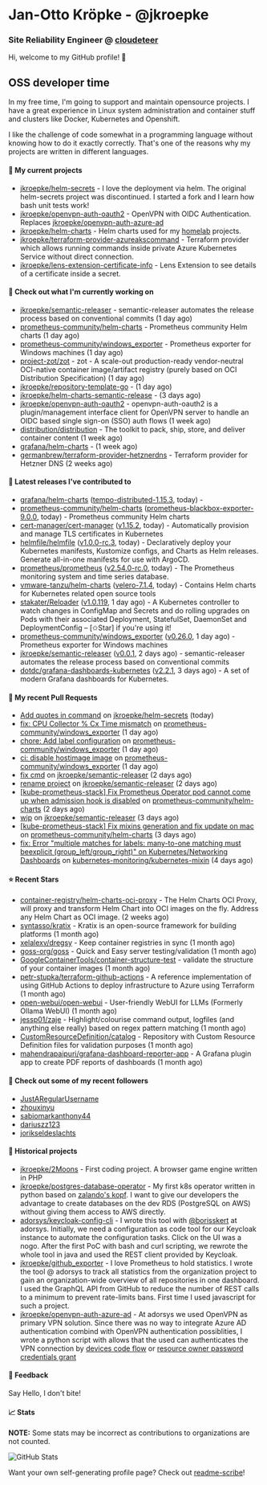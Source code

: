 # Jan-Otto Kröpke - @jkroepke
### Site Reliability Engineer @ [cloudeteer](https://cloudeteer.de/)

Hi, welcome to my GitHub profile! 👋

## OSS developer time
In my free time, I'm going to support and maintain opensource projects. I have a great experience in Linux system administration and container stuff and clusters like Docker, Kubernetes and Openshift.

I like the challenge of code somewhat in a programming language without knowing how to do it exactly correctly. That's one of the reasons why my projects are written in different languages.

#### 🌱 My current projects
- [jkroepke/helm-secrets](https://github.com/jkroepke/helm-secrets) - I love the deployment via helm. The original helm-secrets project was discontinued. I started a fork and I learn how bash unit tests work!
- [jkroepke/openvpn-auth-oauth2](https://github.com/jkroepke/openvpn-auth-oauth2) - OpenVPN with OIDC Authentication. Replaces  [jkroepke/openvpn-auth-azure-ad](https://github.com/jkroepke/openvpn-auth-azure-ad) 
- [jkroepke/helm-charts](https://github.com/jkroepke/helm-charts) - Helm charts used for my [homelab](https://github.com/jkroepke/homelab) projects.
- [jkroepke/terraform-provider-azureakscommand](https://github.com/jkroepke/terraform-provider-azureakscommand) - Terraform provider which allows running commands inside private Azure Kubernetes Service without direct connection.
- [jkroepke/lens-extension-certificate-info](https://github.com/jkroepke/lens-extension-certificate-info) - Lens Extension to see details of a certificate inside a secret.

#### 👷 Check out what I'm currently working on

- [jkroepke/semantic-releaser](https://github.com/jkroepke/semantic-releaser) - semantic-releaser automates the release process based on conventional commits (1 day ago)
- [prometheus-community/helm-charts](https://github.com/prometheus-community/helm-charts) - Prometheus community Helm charts (1 day ago)
- [prometheus-community/windows_exporter](https://github.com/prometheus-community/windows_exporter) - Prometheus exporter for Windows machines (1 day ago)
- [project-zot/zot](https://github.com/project-zot/zot) - zot - A scale-out production-ready vendor-neutral OCI-native container image/artifact registry (purely based on OCI Distribution Specification) (1 day ago)
- [jkroepke/repository-template-go](https://github.com/jkroepke/repository-template-go) -  (1 day ago)
- [jkroepke/helm-charts-semantic-release](https://github.com/jkroepke/helm-charts-semantic-release) -  (3 days ago)
- [jkroepke/openvpn-auth-oauth2](https://github.com/jkroepke/openvpn-auth-oauth2) - openvpn-auth-oauth2 is a plugin/management interface client for OpenVPN server to handle an OIDC based single sign-on (SSO) auth flows (1 week ago)
- [distribution/distribution](https://github.com/distribution/distribution) - The toolkit to pack, ship, store, and deliver container content (1 week ago)
- [grafana/helm-charts](https://github.com/grafana/helm-charts) -  (1 week ago)
- [germanbrew/terraform-provider-hetznerdns](https://github.com/germanbrew/terraform-provider-hetznerdns) - Terraform provider for Hetzner DNS (2 weeks ago)

#### 🔭 Latest releases I've contributed to

- [grafana/helm-charts](https://github.com/grafana/helm-charts) ([tempo-distributed-1.15.3](https://github.com/grafana/helm-charts/releases/tag/tempo-distributed-1.15.3), today) - 
- [prometheus-community/helm-charts](https://github.com/prometheus-community/helm-charts) ([prometheus-blackbox-exporter-9.0.0](https://github.com/prometheus-community/helm-charts/releases/tag/prometheus-blackbox-exporter-9.0.0), today) - Prometheus community Helm charts
- [cert-manager/cert-manager](https://github.com/cert-manager/cert-manager) ([v1.15.2](https://github.com/cert-manager/cert-manager/releases/tag/v1.15.2), today) - Automatically provision and manage TLS certificates in Kubernetes
- [helmfile/helmfile](https://github.com/helmfile/helmfile) ([v1.0.0-rc.3](https://github.com/helmfile/helmfile/releases/tag/v1.0.0-rc.3), today) - Declaratively deploy your Kubernetes manifests, Kustomize configs, and Charts as Helm releases. Generate all-in-one manifests for use with ArgoCD.
- [prometheus/prometheus](https://github.com/prometheus/prometheus) ([v2.54.0-rc.0](https://github.com/prometheus/prometheus/releases/tag/v2.54.0-rc.0), today) - The Prometheus monitoring system and time series database.
- [vmware-tanzu/helm-charts](https://github.com/vmware-tanzu/helm-charts) ([velero-7.1.4](https://github.com/vmware-tanzu/helm-charts/releases/tag/velero-7.1.4), today) - Contains Helm charts for Kubernetes related open source tools
- [stakater/Reloader](https://github.com/stakater/Reloader) ([v1.0.119](https://github.com/stakater/Reloader/releases/tag/v1.0.119), 1 day ago) - A Kubernetes controller to watch changes in ConfigMap and Secrets and do rolling upgrades on Pods with their associated Deployment, StatefulSet, DaemonSet and DeploymentConfig – [✩Star] if you&#39;re using it!
- [prometheus-community/windows_exporter](https://github.com/prometheus-community/windows_exporter) ([v0.26.0](https://github.com/prometheus-community/windows_exporter/releases/tag/v0.26.0), 1 day ago) - Prometheus exporter for Windows machines
- [jkroepke/semantic-releaser](https://github.com/jkroepke/semantic-releaser) ([v0.0.1](https://github.com/jkroepke/semantic-releaser/releases/tag/v0.0.1), 2 days ago) - semantic-releaser automates the release process based on conventional commits
- [dotdc/grafana-dashboards-kubernetes](https://github.com/dotdc/grafana-dashboards-kubernetes) ([v2.2.1](https://github.com/dotdc/grafana-dashboards-kubernetes/releases/tag/v2.2.1), 3 days ago) - A set of modern Grafana dashboards for Kubernetes.

#### 🔨 My recent Pull Requests

- [Add quotes in command](https://github.com/jkroepke/helm-secrets/pull/467) on [jkroepke/helm-secrets](https://github.com/jkroepke/helm-secrets) (today)
- [fix: CPU Collector % Cx Time mismatch](https://github.com/prometheus-community/windows_exporter/pull/1542) on [prometheus-community/windows_exporter](https://github.com/prometheus-community/windows_exporter) (1 day ago)
- [chore: Add label configuration](https://github.com/prometheus-community/windows_exporter/pull/1540) on [prometheus-community/windows_exporter](https://github.com/prometheus-community/windows_exporter) (1 day ago)
- [ci: disable hostimage image](https://github.com/prometheus-community/windows_exporter/pull/1539) on [prometheus-community/windows_exporter](https://github.com/prometheus-community/windows_exporter) (1 day ago)
- [fix cmd](https://github.com/jkroepke/semantic-releaser/pull/4) on [jkroepke/semantic-releaser](https://github.com/jkroepke/semantic-releaser) (2 days ago)
- [rename project](https://github.com/jkroepke/semantic-releaser/pull/3) on [jkroepke/semantic-releaser](https://github.com/jkroepke/semantic-releaser) (2 days ago)
- [[kube-prometheus-stack] Fix Prometheus Operator pod cannot come up when admission hook is disabled](https://github.com/prometheus-community/helm-charts/pull/4751) on [prometheus-community/helm-charts](https://github.com/prometheus-community/helm-charts) (2 days ago)
- [wip](https://github.com/jkroepke/semantic-releaser/pull/2) on [jkroepke/semantic-releaser](https://github.com/jkroepke/semantic-releaser) (3 days ago)
- [[kube-prometheus-stack] Fix mixins generation and fix update on mac](https://github.com/prometheus-community/helm-charts/pull/4749) on [prometheus-community/helm-charts](https://github.com/prometheus-community/helm-charts) (3 days ago)
- [fix: Error &#34;multiple matches for labels: many-to-one matching must beexplicit (group_left/group_right)&#34; on Kubernetes/Networking Dashboards](https://github.com/kubernetes-monitoring/kubernetes-mixin/pull/964) on [kubernetes-monitoring/kubernetes-mixin](https://github.com/kubernetes-monitoring/kubernetes-mixin) (4 days ago)

#### ⭐ Recent Stars

- [container-registry/helm-charts-oci-proxy](https://github.com/container-registry/helm-charts-oci-proxy) - The Helm Charts OCI Proxy, will proxy and transform Helm Chart into OCI images on the fly. Address any Helm Chart as OCI image.  (2 weeks ago)
- [syntasso/kratix](https://github.com/syntasso/kratix) - Kratix is an open-source framework for building platforms (1 month ago)
- [xelalexv/dregsy](https://github.com/xelalexv/dregsy) - Keep container registries in sync (1 month ago)
- [goss-org/goss](https://github.com/goss-org/goss) - Quick and Easy server testing/validation (1 month ago)
- [GoogleContainerTools/container-structure-test](https://github.com/GoogleContainerTools/container-structure-test) - validate the structure of your container images (1 month ago)
- [petr-stupka/terraform-github-actions](https://github.com/petr-stupka/terraform-github-actions) - A reference implementation of using GitHub Actions to deploy infrastructure to Azure using Terraform (1 month ago)
- [open-webui/open-webui](https://github.com/open-webui/open-webui) - User-friendly WebUI for LLMs (Formerly Ollama WebUI) (1 month ago)
- [jessp01/zaje](https://github.com/jessp01/zaje) - Highlight/colourise command output, logfiles (and anything else really) based on regex pattern matching (1 month ago)
- [CustomResourceDefinition/catalog](https://github.com/CustomResourceDefinition/catalog) - Repository with Custom Resource Definition files for validation purposes (1 month ago)
- [mahendrapaipuri/grafana-dashboard-reporter-app](https://github.com/mahendrapaipuri/grafana-dashboard-reporter-app) - A Grafana plugin app to create PDF reports of dashboards (1 month ago)

#### 👯 Check out some of my recent followers

- [JustARegularUsername](https://github.com/JustARegularUsername)
- [zhouxinyu](https://github.com/zhouxinyu)
- [sabiomarkanthony44](https://github.com/sabiomarkanthony44)
- [dariuszz123](https://github.com/dariuszz123)
- [jorikseldeslachts](https://github.com/jorikseldeslachts)

#### 📜 Historical projects
- [jkroepke/2Moons](https://github.com/jkroepke/2Moons) - First coding project. A browser game engine written in PHP
- [jkroepke/postgres-database-operator](https://github.com/jkroepke/postgres-database-operator) - My first k8s operator written in python based on [zalando's kopf](https://github.com/zalando-incubator/kopf). I want to give our developers the advantage to create databases on the dev RDS (PostgreSQL on AWS) without giving them access to AWS directly.
- [adorsys/keycloak-config-cli](https://github.com/adorsys/keycloak-config-cli) - I wrote this tool with [@borisskert](https://github.com/borisskert) at adorsys. Initially, we need a configuration as code tool for our Keycloak instance to automate the configuration tasks. Click on the UI was a nogo. After the first PoC with bash and curl scripting, we rewrote the whole tool in java and used the REST client provided by Keycloak.
- [jkroepke/github_exporter](https://github.com/jkroepke/github_exporter) - I love Prometheus to hold statistics. I wrote the tool @ adorsys to track all statistics from the organization project to gain an organization-wide overview of all repositories in one dashboard. I used the GraphQL API from GitHub to reduce the number of REST calls to a minimum to prevent rate-limits bans. First time I used javascript for such a project.
- [jkroepke/openvpn-auth-azure-ad](https://github.com/jkroepke/openvpn-auth-azure-ad) - At adorsys we used OpenVPN as primary VPN solution. Since there was no way to integrate Azure AD authentication combind with OpenVPN authentication possiblities, I wrote a python script with allows that the used can authenticates the VPN connection by [devices code flow](https://docs.microsoft.com/en-us/azure/active-directory/develop/v2-oauth2-device-code) or [resource owner password credentials grant](https://docs.microsoft.com/en-us/azure/active-directory/develop/v2-oauth-ropc)

#### 💬 Feedback

Say Hello, I don't bite!

#### 📈 Stats

**NOTE:** Some stats may be incorrect as contributions to organizations
are not counted.

![GitHub Stats](https://github-readme-stats.vercel.app/api?username=jkroepke&count_private=false&theme=tokyonight&show_icons=true)

Want your own self-generating profile page? Check out [readme-scribe](https://github.com/muesli/readme-scribe)!
